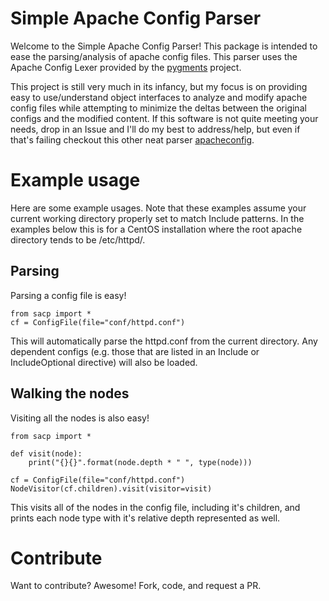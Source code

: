 # Simple Apache Config Parser
Welcome to the Simple Apache Config Parser! This package is intended to ease the parsing/analysis of apache config files. This parser uses the Apache Config Lexer provided by the [pygments](http://pygments.org/) project.

This project is still very much in its infancy, but my focus is on providing easy to use/understand object interfaces to analyze and modify apache config files while attempting to minimize the deltas between the original configs and the modified content. If this software is not quite meeting your needs, drop in an Issue and I'll do my best to address/help, but even if that's failing checkout this other neat parser [apacheconfig](https://github.com/etingof/apacheconfig).

# Example usage
Here are some example usages. Note that these examples assume your current working directory properly set to match Include patterns. In the examples below this is for a CentOS installation where the root apache directory tends to be /etc/httpd/.

## Parsing
Parsing a config file is easy!
```
from sacp import *
cf = ConfigFile(file="conf/httpd.conf")
```
This will automatically parse the httpd.conf from the current directory. Any dependent configs (e.g. those that are listed in an Include or IncludeOptional directive) will also be loaded.

## Walking the nodes
Visiting all the nodes is also easy!
```
from sacp import *
  
def visit(node):
    print("{}{}".format(node.depth * " ", type(node)))

cf = ConfigFile(file="conf/httpd.conf")
NodeVisitor(cf.children).visit(visitor=visit)
```
This visits all of the nodes in the config file, including it's children, and prints each node type with it's relative depth represented as well.

# Contribute
Want to contribute? Awesome! Fork, code, and request a PR.

